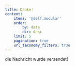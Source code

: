 ```yaml
---
title: Danke!
content:
    items: '@self.modular'
    order:
        by: date
        dir: desc
    limit: 5
    pagination: true
    url_taxonomy_filters: true
---
```


die Nachricht wurde versendet!